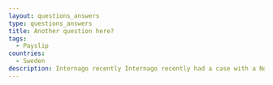 ```yaml
---
layout: questions_answers
type: questions_answers
title: Another question here?
tags:
  - Payslip
countries:
  - Sweden
description: Internago recently Internago recently had a case with a Nordic e-commerce company selling consumer goods online to a few EU-markets. In this particular case, the company wanted to know if they were obliged to register a local company or a branch in order to pursue sales on the French market.
---
```

